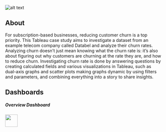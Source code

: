 ![alt text](https://nextommerce.com/wp-content/uploads/2019/04/pasted-image-0.png)

## About

For subscription-based businesses, reducing customer churn is a top priority.
This Tableau case study aims to investigate a dataset from an example telecom company called Databel and analyze their churn rates.
Analyzing churn doesn’t just mean knowing what the churn rate is: it’s also about figuring out why customers are churning at the rate they are, and how to reduce churn.
Investigating churn rate is done by answering questions by creating calculated fields and various visualizations in Tableau, such as dual-axis graphs and scatter plots making graphs dynamic 
by using filters and parameters, and combining everything into a story to share insights.

## Dashboards

##### Overview Dashboard
<img src="https://i.imgur.com/lVaUaWy.gif" width="40" height="40" />

